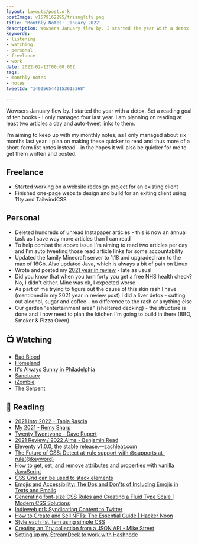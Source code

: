 ```yaml
---
layout: layouts/post.njk
postImage: v1579162295/trianglify.png
title: 'Monthly Notes: January 2022'
description: Wowsers January flew by. I started the year with a detox. Set a reading goal of 10 books - only managed four last year...
keywords:
- listening
- watching
- personal
- freelance
- work
date: 2022-02-12T00:00:00Z
tags:
- monthly-notes
- notes
tweetId: "1492565442153615368"

---
```

Wowsers January flew by. I started the year with a detox. Set a reading goal of ten books - I only managed four last year. I am planning on reading at least two articles a day and auto-tweet links to them.

I'm aiming to keep up with my monthly notes, as I only managed about six months last year. I plan on making these quicker to read and thus more of a short-form list notes instead - in the hopes it will also be quicker for me to get them written and posted.

## Freelance
- Started working on a website redesign project for an existing client
- Finished one-page website design and build for an exiting client using 11ty and TailwindCSS

## Personal
- Deleted hundreds of unread Instapaper articles - this is now an annual task as I save way more articles than I can read
- To help combat the above issue I'm aiming to read two articles per day and I'm auto tweeting those read article links for some accountability
- Updated the family Minecraft server to 1.18 and upgraded ram to the max of 16Gb. Also updated Java, which is always a bit of pain on Linux
- Wrote and posted my [2021 year in review](https://www.juanfernandes.uk/blog/2021-year-in-review/) - late as usual
- Did you know that when you turn forty you get a free NHS health check? No, I didn't either. Mine was ok, I expected worse
- As part of me trying to figure out the cause of this skin rash I have (mentioned in my 2021 year in review post) I did a liver detox - cutting out alcohol, sugar and coffee - no difference to the rash or anything else
- Our garden "entertainment area" (sheltered decking) - the structure is done and I now need to plan the kitchen I'm going to build in there (BBQ, Smoker & Pizza Oven)


## 📺 Watching
- [Bad Blood](https://www.netflix.com/gb/TITLE/80221787 "Bad Blood")
- [Homeland](https://www.netflix.com/gb/title/70180387 "Homeland")
- [It's Always Sunny in Philadelphia](https://www.netflix.com/gb/title/70136141 "It's Always Sunny in Philadelphia")
- [Sanctuary](https://www.imdb.com/title/tt0965394/ "Sanctuary")
- [iZombie](https://www.netflix.com/gb/title/80027159 "iZombie")
- [The Serpent](https://www.netflix.com/gb/title/80206099 "The Serpent")

## 📖 Reading
- [2021 into 2022 - Tania Rascia](https://www.taniarascia.com/2021-into-2022/ "2021 into 2022")
- [My 2021 - Remy Sharp](https://remysharp.com/2021/12/31/my-2021 "My 2021")
- [Twenty Twentyone - Dave Rupert](https://daverupert.com/2021/12/twenty-twentyone/ "Twenty Twentyone")
- [2021 Review / 2022 Aims - Benjamin Read](https://deliciousreverie.co.uk/posts/2021-review-2022-aims/ "2021 Review / 2022 Aims")
- [Eleventy v1.0.0, the stable release.—zachleat.com](https://www.zachleat.com/web/eleventy-one-point-oh/ "Eleventy v1.0.0, the stable release.—zachleat.com")
- [The Future of CSS: Detect at-rule support with @supports at-rule(@keyword)](https://www.bram.us/2022/01/20/detect-at-rule-support-with-the-at-rule-function/ "The Future of CSS: Detect at-rule support with @supports at-rule(@keyword)")
- [How to get, set, and remove attributes and properties with vanilla JavaScript](https://gomakethings.com/how-to-get-set-and-remove-attributes-and-properties-with-vanilla-javascript/ "How to get, set, and remove attributes and properties with vanilla JavaScript")
- [CSS Grid can be used to stack elements](https://www.stefanjudis.com/today-i-learned/css-grid-can-be-used-to-stack-elements/ "CSS Grid can be used to stack elements")
- [Emojis and Accessibility: The Dos and Don’ts of Including Emojis in Texts and Emails](https://blog.easterseals.com/emojis-and-accessibility-the-dos-and-donts-of-including-emojis-in-texts-and-emails/ "Emojis and Accessibility: The Dos and Don’ts of Including Emojis in Texts and Emails")
- [Generating font-size CSS Rules and Creating a Fluid Type Scale | Modern CSS Solutions](https://moderncss.dev/generating-font-size-css-rules-and-creating-a-fluid-type-scale/ "Generating font-size CSS Rules and Creating a Fluid Type Scale | Modern CSS Solutions")
- [Indieweb pt1: Syndicating Content to Twitter](https://mxb.dev/blog/syndicating-content-to-twitter-with-netlify-functions/ "Indieweb pt1: Syndicating Content to Twitter")
- [How to Create and Sell NFTs: The Essential Guide | Hacker Noon](https://hackernoon.com/how-to-create-and-sell-nfts-the-essential-guide-vp1w37u5 "How to Create and Sell NFTs: The Essential Guide | Hacker Noon")
- [Style each list item using simple CSS](https://devdojo.com/basharath/style-each-list-item-css "Style each list item using simple CSS")
- [Creating an 11ty collection from a JSON API - Mike Street](https://www.mikestreety.co.uk/blog/creating-an-11ty-collection-from-json-api/ "Creating an 11ty collection from a JSON API - Mike Street")
- [Setting up my StreamDeck to work with Hashnode](https://blog.tiia.rocks/setting-up-my-streamdeck-to-work-with-hashnode "Setting up my StreamDeck to work with Hashnode")
